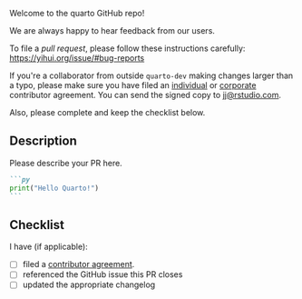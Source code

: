Welcome to the quarto GitHub repo!

We are always happy to hear feedback from our users.

To file a _pull request_, please follow these instructions carefully: <https://yihui.org/issue/#bug-reports>

If you're a collaborator from outside `quarto-dev` making changes larger than a typo, please make sure you have filed an [individual](https://rstudioblog.files.wordpress.com/2017/05/rstudio_individual_contributor_agreement.pdf) or [corporate](https://rstudioblog.files.wordpress.com/2017/05/rstudio_corporate_contributor_agreement.pdf) contributor agreement. You can send the signed copy to jj@rstudio.com.

Also, please complete and keep the checklist below.

## Description

Please describe your PR here.

````md
```py
print("Hello Quarto!")
```
````

## Checklist

I have (if applicable):

- [ ] filed a [contributor agreement](https://github.com/quarto-dev/quarto-cli/blob/main/CONTRIBUTING.md).
- [ ] referenced the GitHub issue this PR closes
- [ ] updated the appropriate changelog
